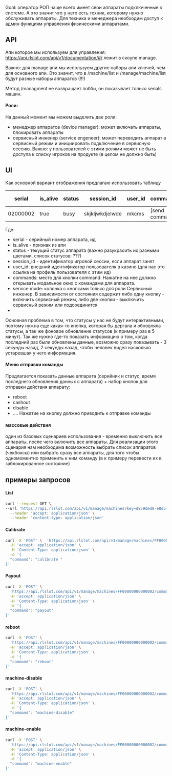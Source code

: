 Goal: оператор РОП чаще всего имеет свои аппараты подключенные к системе. А это значит что у него есть техник, которому нужно обслуживать аппараты. Для техника и менеджера необходим доступ к админ функциям управления физическими аппаратами.

## API
Апи которое мы используем для управления:
https://api.rlslot.com/api/v1/documentation/#/
лежит в скоупе manage.

Важно: для manage апи мы используем другие наборы апи ключей, чем для основного апи. Это значит, что в /machine/list и /manage/machine/list будут разные наборы аппаратов (!!!)

Метод /managment не возвращает лобби, он показывает только serials машин.
#### Роли:
На данный момент мы можем выделить две роли:
- менеджер аппаратов (device manager): может включать аппараты, блокировать аппараты
- сервисный инженер (service engeneer): может переводить аппарат в сервисный режим и инициировать подключение в сервисную сессию.
Важно: у пользователей с этими ролями может не быть доступа к списку игроков на продукте (в целом не должно быть)

## UI
Как основной вариант отображения предлагаю использовать таблицу

| serial   | is_alive | status | session_id      | user_id | commands       | service mode          |
| -------- | -------- | ------ | --------------- | ------- | -------------- | --------------------- |
| 02000002 | true     | busy   | skjkljwkdjelwde | mkcms   | [send command] | enter \| exit+connect |
Где:
- serial - серийный номер аппарата, ид
- is_alive - признак из апи
- status - текущий статус аппарата (важно разукрасить их разными цветами, список статусов: ???)
- session_id - идентификатор игровой сессии, если аппарат занят
- user_id: внешний идентификатор пользователя в казино (для нас это ссылка на профиль пользователя с этим ид)
- commands: место для кнопки command. Нажатие на нее должно открывать модальное окно с командами для аппарата.
- service mode: колонка с кнопками только для роли Сервисный инженер. В зависимости от состояния содержит либо одну кнопку - включить сервисный режим, либо две кнопки - выключить сервисный режим или подсоединится
- 
Основная проблема в том, что статусы у нас не будут интерактивными, поэтому нужна еще какая-то кнопка, которая бы дергала и обновляла статусы, а так же фоновое обновление статусов (к примеру раз в 5 минут). Так же нужно где-то показать информацию о том, когда последний раз были обновлены данные, возможно сразу показывать - 3 секунды назад, 2 секунды назад, чтобы человек видел насколько устаревшая у него информация.



#### Меню отправки команды
Предлагается показать данные аппарата (серийник и статус, время последнего обновления данных с аппарата) + набор кнопок для отправки действия аппарату:
- reboot
- cashout
- disable
- ....
Нажатие на кнопку должно приводить к отправке команды


#### массовые действия
один из базовых сценариев использования - временно выключить все аппараты, после чего включить все аппараты. Для реализации этого сценария нам необходима возможность выбрать список аппаратов (чекбоксы) или выбрать сразу все аппараты, для того чтобы одномоментно применить к ним команду (в к примеру перевести их в заблокированное состояние)


## примеры запросов

#### List
```bash
curl --request GET \
--url 'https://api.rlslot.com/api/v1/manage/machines?key=d859ded8-e8d5-454b-9902-6f521a21c8de' \
  --header 'accept: application/json' \
  --header 'content-type: application/json'
```

#### Calibrate
```bash
curl -X 'POST' \  'https://api.rlslot.com/api/v1/manage/machines/FF00000000000002/command?key=d859ded8-e8d5-454b-9902-6f521a21c8de' \
  -H 'accept: application/json' \
  -H 'Content-Type: application/json' \
  -d '{
  "command": "calibrate "
}'
```

#### Payout
```bash
curl -X 'POST' \
  'https://api.rlslot.com/api/v1/manage/machines/FF00000000000002/command?key=d859ded8-e8d5-454b-9902-6f521a21c8de' \
  -H 'accept: application/json' \
  -H 'Content-Type: application/json' \
  -d '{
  "command": "payout"
}'

```
#### reboot
```bash
curl -X 'POST' \
  'https://api.rlslot.com/api/v1/manage/machines/FF00000000000002/command?key=d859ded8-e8d5-454b-9902-6f521a21c8de' \
  -H 'accept: application/json' \
  -H 'Content-Type: application/json' \
  -d '{
  "command": "reboot"
}'

```

#### machine-disable
```bash
curl -X 'POST' \
  'https://api.rlslot.com/api/v1/manage/machines/FF00000000000002/command?key=d859ded8-e8d5-454b-9902-6f521a21c8de' \
  -H 'accept: application/json' \
  -H 'Content-Type: application/json' \
  -d '{
  "command": "machine-disable"
}'

```

#### machine-enable
```bash
curl -X 'POST' \
  'https://api.rlslot.com/api/v1/manage/machines/FF00000000000002/command?key=d859ded8-e8d5-454b-9902-6f521a21c8de' \
  -H 'accept: application/json' \
  -H 'Content-Type: application/json' \
  -d '{
  "command": "machine-enable"
}'

```

#### 